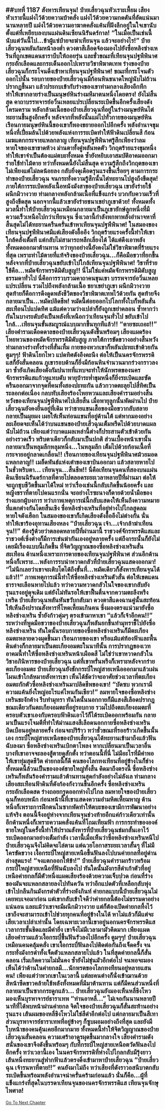 ##บทที่ 1187 สังหารเทียนจุน!
ป๋ายเสี่ยวฉุนหัวเราะเหี้ยม เสียงหัวเราะนี้แฝงไว้ด้วยความบ้าคลั่ง แฝงไว้ด้วยความกดดันที่อัดแน่นมานานหลายปี แฝงไว้ด้วยความอาฆาตคลั่งแค้นที่ฝังลึกอยู่ในใจเขานับตั้งแต่ที่เหยียบลงบนแผ่นดินเซียนนิรันดร์กาล!
“ในเมื่อเป็นเช่นนี้ นับแต่วันนี้ไป...ข้าผู้แซ่ป๋ายจะฆ่าเทียนจุน แล้วจะอย่างไร!” ป๋ายเสี่ยวฉุนพลันก้มหน้าลงต่ำ ดวงตาสีเลือดจ้องมองไปยังซื่อหลิงซ่างเหรินที่ถูกเขตแดนธาราบีบให้ถอยรุ่น และชั่วขณะที่เทียนจุนปฐพีพินาศกระอักเลือดและกระเด็นออกไปเพราะวิชาพิฆาตเทพ ร่างของป๋ายเสี่ยวฉุนก็กระโจนดิ่งเข้าหาเทียนจุนปฐพีพินาศ!
ขณะที่กระโจนตัวออกไปนั้น รอบกายของป๋ายเสี่ยวฉุนมีก้อนหินขนาดใหญ่นับไม่ถ้วนปรากฏขึ้นมา แล้วประกบเข้ากับร่างของเขาท่ามกลางเสียงอึกทึก ทำให้เขากลายร่างเป็นมนุษย์หินร่างมหึมาตนหนึ่งโดยตรง!
ยังไม่สิ้นสุด คาถาบรรพจารย์อวิ๋นเหลยแปรเปลี่ยนระเบิดขึ้นอีกครั้งเสียงดังโครมคราม พลังกล้ามเนื้อของป๋ายเสี่ยวฉุนที่อยู่ในร่างมนุษย์หินไต่ทะยานขึ้นสูงอีกครั้ง หลังจากที่พลังนั้นแผ่ไปทั่วกายของมนุษย์หิน เรือนกายมนุษย์หินนี้ของเขาก็พองขยายออกไปอีกครั้ง พลังอำนาจขุมหนึ่งที่เปี่ยมล้นไปด้วยพลังแห่งการระเบิดทำให้ฟ้าดินเปลี่ยนสี ก้อนเมฆแตกกระจายแหลกลาญ
เทียนจุนปฐพีพินาศรู้สึกเพียงว่าลมหายใจของเขาขาดห้วง ม่านตาทั้งคู่พลันหดตัว วิกฤตร้ายแรงขุมหนึ่งทำให้เขาจำเป็นต้องแผ่ตบะทั้งหมด ซ้ำยังหยิบเอาสมบัติอาคมออกมาร่ายใช้ท่าไม้ตาย
ทว่าทั้งหมดนี้ยังไม่สิ้นสุด ความรู้สึกถึงวิกฤตของเขาไม่เพียงแต่ไม่ลดน้อยลง กลับยิ่งดุเดือดรุนแรงขึ้นเรื่อยๆ ตามการกระทำของป๋ายเสี่ยวฉุน จนกระทั่งความรู้สึกนั้นไต่ทะยานไปสูงถึงขีดสุด!
ภายใต้การระเบิดพลังเนื้อหนังมังสาของป๋ายเสี่ยวฉุน เขายังร่ายใช้ผนึกมิวางวาย ท่ามกลางพลังกล้ามเนื้อที่แข็งแกร่ง บวกกับความเร็วที่สูงถึงขีดสุด นอกจากนี้แล้วเขายังร่ายชนาเขย่าภูเขาด้วย!
ทั้งหมดทั้งมวลนี้ทำให้ป๋ายเสี่ยวฉุนเหมือนกลายมาเป็นภูเขายักษ์ลูกหนึ่งที่มีความเร็วเหนือไปกว่าเทียนจุน ซึ่งเวลานี้กำลังพกพาพลังอำนาจหาที่สิ้นสุดไม่ได้ทะยานครืนครั่นเข้าหาเทียนจุนปฐพีพินาศ!
ในสมองของเทียนจุนปฐพีพินาศมีแต่เสียงดังอื้ออึง วิกฤตร้ายแรงครั้งนี้ทำให้เขาใกล้คลั่งเต็มที แต่กลับไม่สามารถหลีกเลี่ยงได้ ได้แต่ดึงเอาพลังทั้งหมดออกมาต้านทาน ทว่าทุกอย่างนี้ยังคงไม่ใช่วิชาพิฆาตที่ร้ายแรงที่สุด เพราะท่าไม้ตายที่แท้จริงของป๋ายเสี่ยวฉุน...ก็คือมือขวาที่ยกขึ้น หลังจากที่ป๋ายเสี่ยวฉุนขยับเข้าไปใกล้เทียนจุนปฐพีพินาศ!
วิชาที่ร่ายใช้คือ...หมัดจักรพรรดิมิดับสูญ!!
นี่ไม่ใช่แค่หมัดจักรพรรดิมิดับสูญธรรมดาทั่วไป นี่คือการรวบรวมคาถาคนขุนเขา บรรพจารย์อวิ๋นเหลยแปรเปลี่ยน รวมไปถึงพลังกล้ามเนื้อ ชยาเขย่าภูเขา ผนึกมิวางวาย สุดท้ายก็คือการดึงดูดพลังชีวิตของวิชาพิฆาตเทพไว้ด้วยกัน สุดท้ายจึงกลายมาเป็น...หมัดปลิดชีพ!
หมัดนี้ต่อยออกไปโลกทั้งใบก็พลันสั่นสะเทือนไปแปดทิศ แม้แต่ความว่างเปล่าก็ยังถูกเขย่าคลอน ซ้ำหากว่ากันในบางระดับยังเป็นพลังที่เหนือกว่าเทียนจุนทั่วไป ขยับเข้าไปใกล้...เทียนจุนขั้นสมบูรณ์แบบมากขึ้นทุกทีแล้ว!!
“ตายซะเถอะ!!” เสียงคำรามเดือดดาลของป๋ายเสี่ยวฉุนดังขึ้นพร้อมๆ เสียงแผดร้องโหยหวนของหมัดจักรพรรดิมิดับสูญ ภายใต้การขัดขวางอย่างสิ้นหวัง ท่ามกลางร่างทั้งร่างที่สั่นเทิ้ม กายของพวกเขาก็พลันปะทะเข้าด้วยกัน
ตูมๆๆ!
ฟ้าดินโยกไหว แปดทิศดังอึงคะนึง ต่อให้เป็นนครจักรพรรดิแสก็ยังสั่นคลอน ภูเขารอบด้านก็ยิ่งมีก้อนหินจำนวนมากร่วงกราวลงมา ซ้ำยังเกิดเสียงดังกัมปนาทที่แทบจะทำให้นักพรตของนครจักรพรรดิแสแก้วหูแทบดับ
พายุบ้าระห่ำขุมหนึ่งก็ยิ่งระเบิดและซัดครืนออกมาจากจุดที่คนทั้งสองปะทะกัน แล้วกวาดตะลุยไปสี่ทิศเป็นระลอกต่อเนื่อง กลบทับเสียงร้องโหยหวนและเสียงคำรามอย่างสิ้นหวังของเทียนจุนปฐพีพินาศไปเสียสิ้น
เมื่อพายุลูกนั้นพัดผ่านไป ป๋ายเสี่ยวฉุนยังคงยืนอยู่ที่เดิม ทว่าชายแขนเสื้อของมือขวากลับสลายกลายเป็นผุยผง เผยให้เห็นท่อนแขนที่อยู่ด้านใต้ แต่หากมองอย่างละเอียดจะเห็นได้ว่าบนแขนของป๋ายเสี่วฉุนเต็มพรืดไปด้วยบาดแผลนับไม่ถ้วน
เพียงแต่ว่าบาดแผลเหล่านี้ต่างก็ประสานตัวเข้าด้วยกันอย่างรวดเร็ว พริบตาเดียวก็กลับมาเป็นปกติ ส่วนเบื้องหน้าเขานั้นกลายมาเป็นหลุมลึกหลุมหนึ่ง...ในหลุมลึก เต็มไปด้วยก้อนเนื้อที่กระจายอยู่กลาดเกลื่อน!!
เรือนกายของเทียนจุนปฐพีพินาศม้วยมอดแหลกลาญ!!
เมล็ดพันธ์แห่งเต๋าของเขาบินออกมา แล้วสลายหายไปในชั่วพริบตา...
เทียนจุน...สิ้นชีพ!!
นี่คือเทียนจุนคนที่สองบนแผ่นดินเซียนนิรันดร์กาลที่ตายไปตลอดระยะเวลาหลายปีที่ผ่านมา ต่อให้จะถูกชุบชีวิตขึ้นมาได้ใหม่ ทว่าเรื่องเช่นนี้กลับเกิดขึ้นน้อยครั้ง และหญิงชราที่ตายไปคนแรกนั่น จะอย่างไรซะนางก็ตายด้วยน้ำมือของร่างแยกผู้บงการ ทว่าภาพเหตุการณ์นี้กลับแสดงให้เห็นถึงความหมายที่แตกต่างกันโดยสิ้นเชิง
ซื่อหลิงซ่างเหรินที่อยู่ห่างไปไกลสูดลมหายใจดังเฮือก ในสมองของเขาก็เกิดเสียงดังอื้ออึงไม่ต่างกัน นั่นทำให้เขาร้องอุทานเสียงหลง
“ป๋ายเสี่ยวฉุน เจ้า...เจ้ากล้าฆ่าเทียนจุน!!”
ต้องรู้ด้วยว่าตลอดหลายปีที่ผ่านมานี้ ราชวงศ์จักรพรรดิแสและราชวงศ์เซิ่งต่างก็มีการเข่นฆ่ากันเองอยู่หลายครั้ง แต่ถึงกระนั้นก็ยังไม่เคยมีเรื่องแบบนี้เกิดขึ้น ที่จิตวิญญาณของซื่อหลิงซ่างเหรินสั่นสะเทือน ด้านหนึ่งเพราะการตายของเทียนจุนปฐพีพินาศ ส่วนอีกด้านหนึ่งก็เพราะ...พลังการรบน่าหวาดกลัวที่ป๋ายเสี่ยวฉุนแสดงออกมา!
“ไม่นึกเลยว่าเขาจะเติบโตได้ถึงขั้นที่...หมัดเดียวก็สังหารเทียนจุนได้แล้ว!!” ภาพเหตุการณ์นี้ทำให้ซื่อหลิงซ่างเหรินตัวสั่น ต่อให้เขตแดนธาราจะเลือนหายไปแล้ว ทว่าความหวาดกลัวในใจของเขากลับยังรุนแรงอยู่ดุจเดิม
แต่ยังไม่ทันรอให้เขาฟื้นตื่นจากความตะลึงพรึงเพริด ป๋ายเสี่ยวฉุนพลันหันขวับกลับมา ดวงตาสีแดงฉานคู่นั้นสะท้อนให้เห็นถึงปราณสังหารที่โหดเหี้ยมเกินคน ซึ่งมองตรงแน่วมายังซื่อหลิงซ่างเหริน ซ้ำยังก้าวดุ่มๆ ตรงเข้ามาหาเขา
“แล้วก็เจ้าอีกคน!!”
ระหว่างที่พูดมือขวาของป๋ายเสี่ยวฉุนก็พลันยกขึ้นทำมุทราชี้ไปยังซื่อหลิงซ่างเหริน ทันใดนั้นรอบกายของซื่อหลิงซ่างเหรินก็มีตะเกียงอมตะหลายดวงผุดขึ้นมา เรือนกายของเขา หรือแม้แต่ท้องฟ้าและพื้นดินต่างก็กลายมาเป็นตะเกียงอมตะในนาทีนั้น
การปรากฏของเวทอาคมนี้ทำให้ซื่อหลิงซ่างเหรินหน้าเผือดสี ไม่ใช่ว่าเขาหวาดกลัวในวิชาอภินิหารของป๋ายเสี่ยวฉุน แต่ที่เขาพรั่นพรึงก็เพราะหลังจากร่ายตะเกียงอมตะ ป๋ายเสี่ยวฉุนยังชักกระบี่ใหญ่สายเหนือออกมาแล้วเผ่นโผนเข้าใกล้หมายสังหารเขา
เห็นได้ชัดว่าจะอาศัยช่วงเวลาที่ตะเกียงอมตะกักตัวซื่อหลิงซ่างเหรินมาปลิดชีพของเขา!
“บัดซบ พวกเรามีความแค้นยิ่งใหญ่อะไรแค่ไหนกันเชียว!” ลมหายใจของซื่อหลิงซ่างเหรินชะงักค้าง รีบทำมุทรา ทันใดนั้นนอกกายก็มีแสงสีเลือดปรากฎ ขณะเดียวกันตะเกียงอมตะที่อยู่รอบกาย รวมไปถึงตะเกียงอมตะที่ครอบตัวเขาเองกับครอบฟ้าดินเอาไว้ก็ได้ระเบิดออกพร้อมกัน กลายมาเป็นแรงโจมตีที่ทำให้ม่านแสงสีเลือดนอกกายซื่อหลิงซ่างเหรินบิดเบือนอยู่หลายครั้ง ก่อนจะปริร้าว
ทว่าชั่วขณะที่รอยร้าวเกิดขึ้นนั้นเอง กระบี่ใหญ่สายเหนือของป๋ายเสี่ยวฉุนได้ทะยานเข้ามาถึงแล้วฟันฉับลงมา ซื่อหลิงซ่างเหรินเบิกตาโพลง หากเปลี่ยนมาเป็นเวลาอื่น บางทีเขาอาจจะลองสู้ตายดูสักตั้ง ทว่าตอนนี้ที่นี่ ไม่มีอะไรที่มีค่าพอให้เขาทุ่มสุดชีวิต ค่ายกลนี้ก็ดี คนของโลกทงเทียนที่อยู่ข้างในก็ช่าง ทั้งหมดนี้ล้วนเป็นขององค์ชายใหญ่ทั้งสิ้น
คิดมาถึงตรงนี้ ซื่อหลิงซ่างเหรินก็พลันร้องคำรามแล้วต้านทานสุดกำลังอย่างไม่ลังเล ท่ามกลางเสียงสะเทือนฟ้าดินที่ดังก้องกังวานขึ้นอีกครั้ง ซื่อหลิงซ่างเหรินกระอักเลือดสด ร่างถอยกรูดออกห่างไปไกล
ลมหายใจของป๋ายเสี่ยวฉุนก็หอบหนัก ก่อนหน้านี้ที่เขาแสดงความอำมหิตเหี้ยมหาญ ด้านหนึ่งก็เพราะการฝึกตนในซากพัดทำให้ตบะของเขามีการพัฒนาอย่างแท้จริง ตอนนี้จึงอยู่ห่างจากเทียนจุนช่วงท้ายอีกแค่ก้าวเดียวเท่านั้น
อีกด้านหนึ่งก็เพราะความคลั่งแค้นที่โถมเทียมฟ้า การกระทำขององค์ชายใหญ่ในครั้งนี้ทำให้ปราณสังหารที่ป๋ายเสี่ยวฉุนข่มกลั้นเอาไว้ระเบิดออกมาอย่างเต็มกำลัง เวลานี้เมื่อเห็นว่าซื่อหลิงซ่างเหรินหนีไป ป๋ายเสี่ยวฉุนจึงไม่คิดจะไล่ตาม แต่ฉวยโอกาสระยะเวลาสั้นๆ ที่ไม่มีใครขัดขวาง เงื้อกระบี่ใหญ่สายเหนือขึ้นฟันลงไปบนค่ายกลที่อยู่ด่านล่างสุดแรง!
“จงแตกออกให้ข้า!” ป๋ายเสี่ยวฉุนคำรามกร้าวพร้อมกระบี่ใหญ่สายเหนือที่ฟันฉับลงไป ทันใดนั้นมังกรสีดำเก้าตัวที่อยู่เหนือค่ายกลก็มีตัวหนึ่งแผดเสียงร้องด้วยความเจ็บปวด ก่อนที่ร่างของมันจะแหลกสลายลงไปทันควัน
ทว่าอีกแปดตัวที่เหลือกลับพุ่งเข้าไปกลืนกินมังกรดำตัวที่ร่างพังภินท์ ค่ายกลแบบนี้ป๋ายเสี่ยวฉุนไม่เคยพบเจอมาก่อน แต่เขากลับเข้าใจดีว่าค่ายกลนี้ต้องไม่ธรรมดาอย่างแน่นอน และแม้ว่าเขาจะมีผนึกมิวางวาย แต่ก็ต้องเปิดค่ายกลทิ้งไว้ เขาถึงจะสามารถเข้าไปช่วยทุกคนที่อยู่ข้างในได้ หาไม่แล้วก็มีแต่จะเสียเวลาเปล่าเท่านั้น โดยเฉพาะเวลานี้เขาอยู่นอกนครจักรพรรดิแส เวลากระชั้นชิดและมีค่ายิ่ง เขาจึงไม่มีเวลามามัวคิดมาก เพียงแผดเสียงคำรามแล้วเงื้อกระบี่ขึ้นฟันรัวลงไปอีกครั้ง
ตูมๆๆ!
ป๋ายเสี่ยวฉุนเหมือนคนคลุ้มคลั่ง เขาเงื้อกระบี่ฟันลงไปติดต่อกันถึงเจ็ดครั้ง จนกระทั่งมังกรดำทั้งเจ็ดตัวแหลกสลายไปแล้ว ในที่สุดค่ายกลนี้ก็สั่นคลอน เริ่มเกิดความไม่มั่นคง ซ้ำยังไม่ขุ่นมัวอีกต่อไป จนพอจะมองเห็นได้ว่าด้านในค่ายกลมี...นักพรตของโลกทงทียนอยู่หลายแสนคน!
เพียงแต่ว่าพวกเขาในเวลานี้ แต่ละคนต่างก็นั่งเข้าฌานด้วยสีหน้าซีดขาวคล้ายใช้พลังทั้งหมดที่มีมาต้านทาน แต่ก็มีคนส่วนหนึ่งที่กลายมาเป็นซากกระดูกแล้ว...
ป๋ายเสี่ยวฉุนยังมองเห็นหลี่ชิงโหว มองเห็นบุรพาจารย์ธาราเทพ
“ท่านอาหลี่...” ไม่เจอกันนานหลายปี นาทีที่ได้พบหน้าผ่านค่ายกล จิตใจของป๋ายเสี่ยวฉุนก็สั่นสะท้านอย่างรุนแรง เส้นผมของหลี่ชิงโหวไม่ใช่สีดำอีกต่อไป แต่กลายมาเป็นสีเทา ส่วนบุรพาจารย์ธาราเทพที่อยู่ข้างๆ ก็ซูบผอมอย่างถึงที่สุด และยังมีใบหน้าของคนคุ้นเคยอีกมากมาย ทั้งหมดนี้ทำให้จิตวิญญาณของป๋ายเสี่ยวฉุนสั่นคลอน ความเศร้าอาดูรผุดขึ้นมากลางใจ เสียงคำรามดังสนั่นของเขาจึงดังขึ้นพร้อมๆ กับที่กระบี่ใหญ่สายเหนือตวัดฟันลงไปอีกครั้ง
ทว่าเวลานี้เอง ในนครจักรพรรดิที่ห่างไปไกลกลับมีรุ้งยาวเส้นหนึ่งทะยานสู่ฟากฟ้าแล้วตรงดิ่งเข้ามาหาป๋ายเสี่ยวฉุน
“ป๋ายเสี่ยวฉุน เจ้ารนหาที่ตาย!!” คนยังมาไม่ถึง ทว่าเสียงที่ดังราวอสนีบาตกลับระเบิดขึ้นพร้อมพลังอำนาจน่าครั่นคร้ามก่อนแล้ว นั่นก็คือ...ผู้ที่แข็งแกร่งที่สุดในบรรดาเทียนจุนของนครจักรพรรดิแส เทียนจุนจักษุไพศาล!
------


[Go To Next Chapter]( ./161.md)